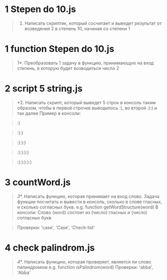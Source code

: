 # 1 Stepen do 10.js
>  1. Написать скриптик, который сосчитает и выведет результат от возведения 2 в степень 10, начиная со степени 1

# 1 function Stepen do 10.js
> 1*. Преобразовать 1 задачу в функцию, принимающую на вход степень, в которую будет возводиться число 2

# 2 script 5 string.js
>  *2. Написать скрипт, который выведет 5 строк в консоль таким образом, чтобы в первой строчке выводилось :), во второй :):) и так далее
>Пример в консоли:

>:)

>:):)

>:):):)

>:):):):)

>:):):):):)

# 3 countWord.js
>*3**.  Написать функцию, которая принимает на вход слово. Задача функции посчитать
>и вывести в консоль, сколько в слове гласных, и сколько согласных букв.
>e.g. function getWordStructure(word)
>В консоли: 
>Слово (word) состоит из  (число) гласных и (число) согласных букв

>Проверки: 'case', 'Case', 'Check-list'

# 4 check palindrom.js
> *4**. Написать функцию, которая проверяет, является ли слово палиндромом
>e.g. function isPalindrom(word)
>Проверки: 'abba', 'Abba'
